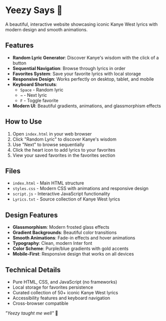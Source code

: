 # Yeezy Says 🌊

A beautiful, interactive website showcasing iconic Kanye West lyrics with modern design and smooth animations.

## Features

- **Random Lyric Generator**: Discover Kanye's wisdom with the click of a button
- **Sequential Navigation**: Browse through lyrics in order
- **Favorites System**: Save your favorite lyrics with local storage
- **Responsive Design**: Works perfectly on desktop, tablet, and mobile
- **Keyboard Shortcuts**: 
  - `Space` - Random lyric
  - `→` - Next lyric
  - `F` - Toggle favorite
- **Modern UI**: Beautiful gradients, animations, and glassmorphism effects

## How to Use

1. Open `index.html` in your web browser
2. Click "Random Lyric" to discover Kanye's wisdom
3. Use "Next" to browse sequentially
4. Click the heart icon to add lyrics to your favorites
5. View your saved favorites in the favorites section

## Files

- `index.html` - Main HTML structure
- `styles.css` - Modern CSS with animations and responsive design
- `script.js` - Interactive JavaScript functionality
- `Lyrics.txt` - Source collection of Kanye West lyrics

## Design Features

- **Glassmorphism**: Modern frosted glass effects
- **Gradient Backgrounds**: Beautiful color transitions
- **Smooth Animations**: Fade-in effects and hover animations
- **Typography**: Clean, modern Inter font
- **Color Scheme**: Purple/blue gradients with gold accents
- **Mobile-First**: Responsive design that works on all devices

## Technical Details

- Pure HTML, CSS, and JavaScript (no frameworks)
- Local storage for favorites persistence
- Curated collection of 50+ iconic Kanye West lyrics
- Accessibility features and keyboard navigation
- Cross-browser compatible

*"Yeezy taught me well"* 🌊
